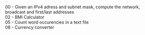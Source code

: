 00 - Given an IPv4 adress and subnet mask, compute the network, broadcast and first/last addresses  
02 - BMI Calculator  
05 - Count word occurencies in a text file  
08 - Currency converter